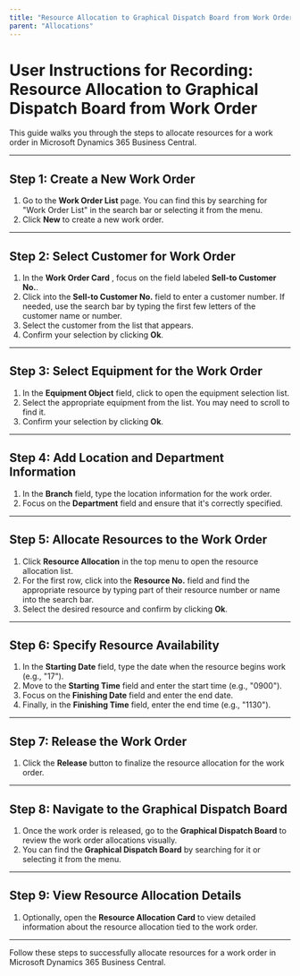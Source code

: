 ```yaml
---
title: "Resource Allocation to Graphical Dispatch Board from Work Order"
parent: "Allocations"
---
```


# **User Instructions for Recording: Resource Allocation to Graphical Dispatch Board from Work Order**

This guide walks you through the steps to allocate resources for a work order
in Microsoft Dynamics 365 Business Central.

* * *

## **Step 1:** Create a New Work Order

  1. Go to the **Work Order List** page. You can find this by searching for "Work Order List" in the search bar or selecting it from the menu. 
  2. Click **New** to create a new work order. 

* * *

## **Step 2:** Select Customer for Work Order

  1. In the **Work Order Card** , focus on the field labeled **Sell-to Customer No.**.
  2. Click into the **Sell-to Customer No.** field to enter a customer number. If needed, use the search bar by typing the first few letters of the customer name or number. 
  3. Select the customer from the list that appears. 
  4. Confirm your selection by clicking **Ok**. 

* * *

## **Step 3:** Select Equipment for the Work Order

  1. In the **Equipment Object** field, click to open the equipment selection list. 
  2. Select the appropriate equipment from the list. You may need to scroll to find it. 
  3. Confirm your selection by clicking **Ok**.

* * *

## **Step 4:** Add Location and Department Information

  1. In the **Branch** field, type the location information for the work order. 
  2. Focus on the **Department** field and ensure that it's correctly specified. 

* * *

## **Step 5:** Allocate Resources to the Work Order

  1. Click **Resource Allocation** in the top menu to open the resource allocation list. 
  2. For the first row, click into the **Resource No.** field and find the appropriate resource by typing part of their resource number or name into the search bar. 
  3. Select the desired resource and confirm by clicking **Ok**. 

* * *

## **Step 6:** Specify Resource Availability

  1. In the **Starting Date** field, type the date when the resource begins work (e.g., "17"). 
  2. Move to the **Starting Time** field and enter the start time (e.g., "0900"). 
  3. Focus on the **Finishing Date** field and enter the end date. 
  4. Finally, in the **Finishing Time** field, enter the end time (e.g., "1130"). 

* * *

## **Step 7:** Release the Work Order

  1. Click the **Release** button to finalize the resource allocation for the work order. 

* * *

## **Step 8:** Navigate to the Graphical Dispatch Board

  1. Once the work order is released, go to the **Graphical Dispatch Board** to review the work order allocations visually. 
  2. You can find the **Graphical Dispatch Board** by searching for it or selecting it from the menu. 

* * *

## **Step 9:** View Resource Allocation Details

  1. Optionally, open the **Resource Allocation Card** to view detailed information about the resource allocation tied to the work order.

* * *

Follow these steps to successfully allocate resources for a work order in
Microsoft Dynamics 365 Business Central.

